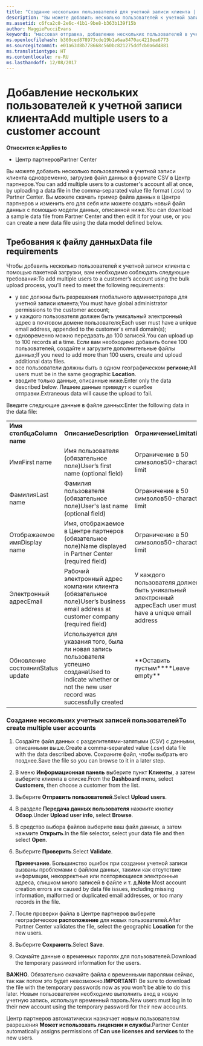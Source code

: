 ```yaml
---
title: "Создание нескольких пользователей для учетной записи клиента | Центр партнеров"
description: "Вы можете добавить несколько пользователей к учетной записи клиента одновременно, загрузив файл данных в формате CSV в Центр партнеров."
ms.assetid: c6fca2c0-2e6c-41b1-9be8-b363b139f15b
author: MaggiePucciEvans
keywords: "массовая отправка, добавление нескольких пользователей в учетную запись клиента, добавление пользователей клиента, массовая отправка пользователей клиента, учетная запись клиента, пользователи клиента, пользователи"
ms.openlocfilehash: b360ced878973cde19b1a6aa8470ac4218ea6773
ms.sourcegitcommit: e01a63d8b778668c560bc821275ddfcb0a6d4881
ms.translationtype: HT
ms.contentlocale: ru-RU
ms.lasthandoff: 12/08/2017
---
```

# <a name="add-multiple-users-to-a-customer-account"></a><span data-ttu-id="c132e-104">Добавление нескольких пользователей к учетной записи клиента</span><span class="sxs-lookup"><span data-stu-id="c132e-104">Add multiple users to a customer account</span></span>

**<span data-ttu-id="c132e-105">Относится к:</span><span class="sxs-lookup"><span data-stu-id="c132e-105">Applies to</span></span>**

-  <span data-ttu-id="c132e-106">Центр партнеров</span><span class="sxs-lookup"><span data-stu-id="c132e-106">Partner Center</span></span>

<span data-ttu-id="c132e-107">Вы можете добавить несколько пользователей к учетной записи клиента одновременно, загрузив файл данных в формате CSV в Центр партнеров.</span><span class="sxs-lookup"><span data-stu-id="c132e-107">You can add multiple users to a customer's account all at once, by uploading a data file in the comma-separated value file format (.csv) to Partner Center.</span></span> <span data-ttu-id="c132e-108">Вы можете скачать пример файла данных в Центре партнеров и изменить его для себя или можете создать новый файл данных с помощью модели данных, описанной ниже.</span><span class="sxs-lookup"><span data-stu-id="c132e-108">You can download a sample data file from Partner Center and then edit it for your use, or you can create a new data file using the data model defined below.</span></span>

## <a href="" id="creatingtheimportcsvfile"></a><span data-ttu-id="c132e-109">Требования к файлу данных</span><span class="sxs-lookup"><span data-stu-id="c132e-109">Data file requirements</span></span>


<span data-ttu-id="c132e-110">Чтобы добавить несколько пользователей к учетной записи клиента с помощью пакетной загрузки, вам необходимо соблюдать следующие требования:</span><span class="sxs-lookup"><span data-stu-id="c132e-110">To add multiple users to a customer’s account using the bulk upload process, you’ll need to meet the following requirements:</span></span>

-   <span data-ttu-id="c132e-111">у вас должны быть разрешения глобального администратора для учетной записи клиента;</span><span class="sxs-lookup"><span data-stu-id="c132e-111">You must have global administrator permissions to the customer account;</span></span>
-   <span data-ttu-id="c132e-112">у каждого пользователя должен быть уникальный электронный адрес в почтовом домене пользователя;</span><span class="sxs-lookup"><span data-stu-id="c132e-112">Each user must have a unique email address, appended to the customer's email domain(s);</span></span>
-   <span data-ttu-id="c132e-113">одновременно можно передавать до 100 записей.</span><span class="sxs-lookup"><span data-stu-id="c132e-113">You can upload up to 100 records at a time.</span></span> <span data-ttu-id="c132e-114">Если вам необходимо добавить более 100 пользователей, создайте и загрузите дополнительные файлы данных;</span><span class="sxs-lookup"><span data-stu-id="c132e-114">If you need to add more than 100 users, create and upload additional data files.</span></span>
-   <span data-ttu-id="c132e-115">все пользователи должны быть в одном географическом **регионе**;</span><span class="sxs-lookup"><span data-stu-id="c132e-115">All users must be in the same geographic **Location**.</span></span>
-   <span data-ttu-id="c132e-116">вводите только данные, описанные ниже.</span><span class="sxs-lookup"><span data-stu-id="c132e-116">Enter only the data described below.</span></span> <span data-ttu-id="c132e-117">Лишние данные приведут к ошибке отправки.</span><span class="sxs-lookup"><span data-stu-id="c132e-117">Extraneous data will cause the upload to fail.</span></span>

<span data-ttu-id="c132e-118">Введите следующие данные в файле данных:</span><span class="sxs-lookup"><span data-stu-id="c132e-118">Enter the following data in the data file:</span></span>

|                 |                                                                              |                                            |
|-----------------|------------------------------------------------------------------------------|--------------------------------------------|
| **<span data-ttu-id="c132e-119">Имя столбца</span><span class="sxs-lookup"><span data-stu-id="c132e-119">Column name</span></span>** | **<span data-ttu-id="c132e-120">Описание</span><span class="sxs-lookup"><span data-stu-id="c132e-120">Description</span></span>**                                                              | **<span data-ttu-id="c132e-121">Ограничение</span><span class="sxs-lookup"><span data-stu-id="c132e-121">Limitation</span></span>**                             |
| <span data-ttu-id="c132e-122">Имя</span><span class="sxs-lookup"><span data-stu-id="c132e-122">First name</span></span>      | <span data-ttu-id="c132e-123">Имя пользователя (обязательное поле)</span><span class="sxs-lookup"><span data-stu-id="c132e-123">User’s first name (optional field)</span></span>                                           | <span data-ttu-id="c132e-124">Ограничение в 50 символов</span><span class="sxs-lookup"><span data-stu-id="c132e-124">50-character limit</span></span>                         |
| <span data-ttu-id="c132e-125">Фамилия</span><span class="sxs-lookup"><span data-stu-id="c132e-125">Last name</span></span>       | <span data-ttu-id="c132e-126">Фамилия пользователя (обязательное поле)</span><span class="sxs-lookup"><span data-stu-id="c132e-126">User's last name (optional field)</span></span>                                            | <span data-ttu-id="c132e-127">Ограничение в 50 символов</span><span class="sxs-lookup"><span data-stu-id="c132e-127">50-character limit</span></span>                         |
| <span data-ttu-id="c132e-128">Отображаемое имя</span><span class="sxs-lookup"><span data-stu-id="c132e-128">Display name</span></span>    | <span data-ttu-id="c132e-129">Имя, отображаемое в Центре партнеров (обязательное поле)</span><span class="sxs-lookup"><span data-stu-id="c132e-129">Name displayed in Partner Center (required field)</span></span>                            | <span data-ttu-id="c132e-130">Ограничение в 50 символов</span><span class="sxs-lookup"><span data-stu-id="c132e-130">50-character limit</span></span>                         |
| <span data-ttu-id="c132e-131">Электронный адрес</span><span class="sxs-lookup"><span data-stu-id="c132e-131">Email</span></span>           | <span data-ttu-id="c132e-132">Рабочий электронный адрес компании клиента (обязательное поле)</span><span class="sxs-lookup"><span data-stu-id="c132e-132">User’s business email address at customer company (required field)</span></span>           | <span data-ttu-id="c132e-133">У каждого пользователя должен быть уникальный электронный адрес</span><span class="sxs-lookup"><span data-stu-id="c132e-133">Each user must have a unique email address</span></span> |
| <span data-ttu-id="c132e-134">Обновление состояния</span><span class="sxs-lookup"><span data-stu-id="c132e-134">Status update</span></span>   | <span data-ttu-id="c132e-135">Используется для указания того, была ли новая запись пользователя успешно создана</span><span class="sxs-lookup"><span data-stu-id="c132e-135">Used to indicate whether or not the new user record was successfully created</span></span> | <span data-ttu-id="c132e-136">\*\*Оставить пустым\*\*</span><span class="sxs-lookup"><span data-stu-id="c132e-136">\*\*Leave empty\*\*</span></span>                        |

 

### <a href="" id="createmultipleuseraccounts"></a><span data-ttu-id="c132e-137">Создание нескольких учетных записей пользователей</span><span class="sxs-lookup"><span data-stu-id="c132e-137">To create multiple user accounts</span></span>

<a href="" id="creatingtheaccounts"></a>
1.  <span data-ttu-id="c132e-138">Создайте файл данных с разделителями-запятыми (CSV) с данными, описанными выше.</span><span class="sxs-lookup"><span data-stu-id="c132e-138">Create a comma-separated value (.csv) data file with the data described above.</span></span> <span data-ttu-id="c132e-139">Сохраните файл, чтобы выбрать его позднее.</span><span class="sxs-lookup"><span data-stu-id="c132e-139">Save the file so you can browse to it in a later step.</span></span>
2.  <span data-ttu-id="c132e-140">В меню **Информационная панель** выберите пункт **Клиенты**, а затем выберите клиента в списке.</span><span class="sxs-lookup"><span data-stu-id="c132e-140">From the **Dashboard** menu, select **Customers**, then choose a customer from the list.</span></span>
3.  <span data-ttu-id="c132e-141">Выберите **Отправить пользователей**.</span><span class="sxs-lookup"><span data-stu-id="c132e-141">Select **Upload users**.</span></span>
4.  <span data-ttu-id="c132e-142">В разделе **Передача данных пользователя** нажмите кнопку **Обзор**.</span><span class="sxs-lookup"><span data-stu-id="c132e-142">Under **Upload user info**, select **Browse**.</span></span>
5.  <span data-ttu-id="c132e-143">В средство выбора файлов выберите ваш файл данных, а затем нажмите **Открыть**.</span><span class="sxs-lookup"><span data-stu-id="c132e-143">In the file selector, select your data file and then select **Open**.</span></span>
6.  <span data-ttu-id="c132e-144">Выберите **Проверить**.</span><span class="sxs-lookup"><span data-stu-id="c132e-144">Select **Validate**.</span></span>

    <span data-ttu-id="c132e-145">**Примечание**. Большинство ошибок при создании учетной записи вызваны проблемами с файлом данных, такими как отсутствие информации, некорректные или повторяющиеся электронные адреса, слишком много записей в файле и т. д.</span><span class="sxs-lookup"><span data-stu-id="c132e-145">**Note**  Most account creation errors are caused by data file issues, including missing information, malformed or duplicated email addresses, or too many records in the file.</span></span>

     

7.  <span data-ttu-id="c132e-146">После проверки файла в Центре партнеров выберите географическое **расположение** для новых пользователей.</span><span class="sxs-lookup"><span data-stu-id="c132e-146">After Partner Center validates the file, select the geographic **Location** for the new users.</span></span>
8.  <span data-ttu-id="c132e-147">Выберите **Сохранить**.</span><span class="sxs-lookup"><span data-stu-id="c132e-147">Select **Save**.</span></span>
9.  <span data-ttu-id="c132e-148">Скачайте данные о временных паролях для пользователей.</span><span class="sxs-lookup"><span data-stu-id="c132e-148">Download the temporary password information for the users.</span></span>

<span data-ttu-id="c132e-149">**ВАЖНО.** Обязательно скачайте файла с временными паролями сейчас, так как потом это будет невозможно.</span><span class="sxs-lookup"><span data-stu-id="c132e-149">**IMPORTANT:** Be sure to download the file with the temporary passwords now as you won't be able to do this later.</span></span> <span data-ttu-id="c132e-150">Новым пользователям необходимо выполнить вход в новую учетную запись, используя временный пароль.</span><span class="sxs-lookup"><span data-stu-id="c132e-150">New users must log in to their new account using the temporary password for their new accounts.</span></span>

<span data-ttu-id="c132e-151">Центр партнеров автоматически назначает новым пользователям разрешения **Может использовать лицензии и службы**.</span><span class="sxs-lookup"><span data-stu-id="c132e-151">Partner Center automatically assigns permissions of **Can use licenses and services** to the new users.</span></span>

 

 



